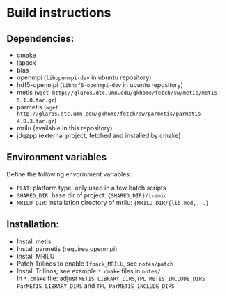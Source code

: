 # Build instructions

## Dependencies:

- cmake
- lapack
- blas 
- openmpi       (`libopenmpi-dev` in ubuntu repository)
- hdf5-openmpi  (`libhdf5-openmpi-dev` in ubuntu repository)
- metis         (`wget http://glaros.dtc.umn.edu/gkhome/fetch/sw/metis/metis-5.1.0.tar.gz`)
- parmetis      (`wget http://glaros.dtc.umn.edu/gkhome/fetch/sw/parmetis/parmetis-4.0.3.tar.gz`)
- mrilu         (available in this repository)
- jdqzpp        (external project, fetched and installed by cmake)

## Environment variables
Define the following envorinment variables:

- `PLAT`: platform type, only used in a few batch scripts
- `SHARED_DIR`: base dir of project: `{SHARED_DIR}/i-emic`
- `MRILU_DIR`: installation directory of mrilu: `{MRILU_DIR/{lib,mod,...}` 


## Installation:
  - Install metis
  - Install parmetis (requires openmpi)
  - Install MRILU
  - Patch Trilinos to enable `Ifpack_MRILU`, see `notes/patch`
  - Install Trilinos, see example `*.cmake` files in `notes/`  
  In `*.cmake` file: adjust `METIS_LIBRARY_DIRS`,`TPL_METIS_INCLUDE_DIRS`
  `ParMETIS_LIBRARY_DIRS` and `TPL_ParMETIS_INCLUDE_DIRS`
	  



